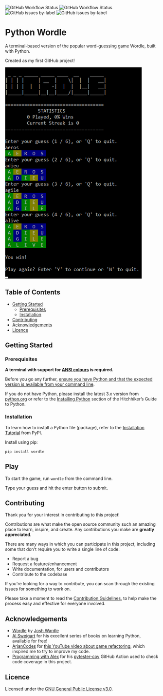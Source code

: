 ![GitHub Workflow Status](https://img.shields.io/github/workflow/status/TomJGooding/python-project-template/Python%20application/main)
![GitHub Workflow Status](https://img.shields.io/github/workflow/status/TomJGooding/python-project-template/pytester-cov%20workflow/main?label=coverage)
![GitHub issues by-label](https://img.shields.io/github/issues/TomJGooding/python-project-template/bug?label=bug%20reports)
![GitHub issues by-label](https://img.shields.io/github/issues/TomJGooding/python-project-template/enhancement?label=feature%20requests)

# Python Wordle

A terminal-based version of the popular word-guessing game Wordle, built with Python.

Created as my first GitHub project!

![screenshot](assets/images/python-wordle-screenshot.png)

## Table of Contents

- [Getting Started](#getting-started)
  - [Prerequisites](#prerequisites)
  - [Installation](#installation)
- [Contributing](#contributing)
- [Acknowledgements](#acknowledgements)
- [Licence](#licence)

## Getting Started

### Prerequisites

**A terminal with support for [ANSI colours](https://en.wikipedia.org/wiki/ANSI_escape_code#Colors) is required.**

Before you go any further, [ensure you have Python and that the expected version is available from your command line](https://packaging.python.org/en/latest/tutorials/installing-packages/#ensure-you-can-run-python-from-the-command-line).

If you do not have Python, please install the latest 3.x version from [python.org](https://www.python.org/) or refer to the [Installing Python](https://docs.python-guide.org/starting/installation/#installation) section of the Hitchhiker’s Guide to Python.

### Installation

To learn how to install a Python file (package), refer to the [Installation Tutorial](https://packaging.python.org/en/latest/tutorials/installing-packages/) from PyPI.

Install using pip:

```
pip install wordle
```

## Play

To start the game, run `wordle` from the command line.

Type your guess and hit the enter button to submit.

## Contributing

Thank you for your interest in contributing to this project!

Contributions are what make the open source community such an amazing place to learn, inspire, and create. Any contributions you make are **greatly appreciated**.

There are many ways in which you can participate in this project, including some that don't require you to write a single line of code:

- Report a bug
- Request a feature/enhancement
- Write documentation, for users and contributors
- Contribute to the codebase

If you're looking for a way to contribute, you can scan through the existing issues for something to work on.

Please take a moment to read the [Contribution Guidelines](CONTRIBUTING.md), to help make the process easy and effective for everyone involved.

## Acknowledgements

<!---
If you used any third-party assets that require attribution, list the creators with links to their primary web presence in this section.

If you followed tutorials, include links to those here as well.
-->

- [Wordle](https://www.nytimes.com/games/wordle/index.html) by [Josh Wardle](https://www.powerlanguage.co.uk/)
- [Al Sweigart](https://inventwithpython.com/) for his excellent series of books on learning Python, available for free!
- [ArjanCodes](https://www.youtube.com/channel/UCVhQ2NnY5Rskt6UjCUkJ_DA) for [this YouTube video about game refactoring](https://www.youtube.com/watch?v=Cs9aDesDORc), which inspired me to try to improve my code.
- [Programming with Alex](https://www.youtube.com/channel/UCTebDgj-GzOh3zo9Xf1vO4A/) for his [pytester-cov](https://github.com/marketplace/actions/pytester-cov) GitHub Action used to check code coverage in this project.

## Licence

Licensed under the [GNU General Public License v3.0](LICENSE).
